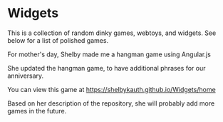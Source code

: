 # Widgets
This is a collection of random dinky games, webtoys, and widgets. See below   for a list of polished games.

For mother's day, Shelby made me a hangman game using Angular.js

She updated the hangman game, to have additional phrases for our anniversary.

You can view this game at https://shelbykauth.github.io/Widgets/home

Based on her description of the repository, she will probably add more games in the future.
